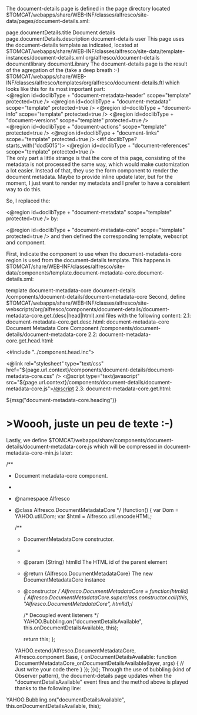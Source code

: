 The document-details page is defined in the page directory located $TOMCAT/webapps/share/WEB-INF/classes/alfresco/site-data/pages/document-details.xml:

<?xml version='1.0' encoding='UTF-8'?>
<page>
   <title>Document Details</title>
   <title-id>page.documentDetails.title</title-id>
   <description>Document details</description>
   <description-id>page.documentDetails.description</description-id>
   <template-instance>document-details</template-instance>
   <authentication>user</authentication>
</page>
This page uses the document-details template as indicated, located at $TOMCAT/webapps/share/WEB-INF/classes/alfresco/site-data/template-instances/document-details.xml

<?xml version='1.0' encoding='UTF-8'?>
<template-instance>
   <template-type>org/alfresco/document-details</template-type>
   <properties>
      <pageFamily>documentlibrary</pageFamily>
      <container>documentLibrary</container>
   </properties>
</template-instance>
The document-details page is the result of the agregation of the (take a deep breath :-) $TOMCAT/webapps/share/WEB-INF/classes/alfresco/templates/org/alfresco/document-details.ftl which looks like this for its most important part:

<div>
    <div>
        <@region id=doclibType + "document-metadata-header" scope="template" protected=true />
        <@region id=doclibType + "document-metadata" scope="template" protected=true />
        <@region id=doclibType + "document-info" scope="template" protected=true />
        <@region id=doclibType + "document-versions" scope="template" protected=true />
    </div>
    <div>
        <@region id=doclibType + "document-actions" scope="template" protected=true />
        <@region id=doclibType + "document-links" scope="template" protected=true />
        <#if doclibType?starts_with("dod5015")>
            <@region id=doclibType + "document-references" scope="template" protected=true />
        </#if>
    </div>
</div>
The only part a little strange is that the core of this page, consisting of the metadata is not processed the same way, which would make customization a lot easier. Instead of that, they use the form component to render the document metadata. Maybe to provide inline update later, but for the moment, I just want to render my metadata and I prefer to have a consistent way to do this.

So, I replaced the:

<@region id=doclibType + "document-metadata" scope="template" protected=true />
by:

<@region id=doclibType + "document-metadata-core" scope="template" protected=true />
and then defined the corresponding template, webscript and component.

First, indicate the component to use when the document-metadata-core region is used from the document-details template. This happens in $TOMCAT/share/WEB-INF/classes/alfresco/site-data/components/template.document-metadata-core.document-details.xml:

<?xml version='1.0' encoding='UTF-8'?>
<component>
   <scope>template</scope>
   <region-id>document-metadata-core</region-id>
   <source-id>document-details</source-id>
   <url>/components/document-details/document-metadata-core</url>
</component>
Second, define $TOMCAT/webapps/share/WEB-INF/classes/alfresco/site-webscripts/org/alfresco/components/document-details/document-metadata-core.get.(desc|head|html).xml files with the following content: 2.1: document-metadata-core.get.desc.html:

<webscript>
  <shortname>document-metadata-core</shortname>
  <description>Document Metadata Core Component</description>
  <url>/components/document-details/document-metadata-core</url>
</webscript>
2.2: document-metadata-core.get.head.html:

<#include "../component.head.inc">
<!-- Document Metadata Header -->
<@link rel="stylesheet" type="text/css" href="${page.url.context}/components/document-details/document-metadata-core.css" />
<@script type="text/javascript" src="${page.url.context}/components/document-details/document-metadata-core.js"></@script>
2.3: document-metadata-core.get.html:

<script type="text/javascript">//<![CDATA[
   new Alfresco.DocumentMetadataCore("${args.htmlid}").setMessages(${messages});
//]]></script>
<div id="metadata-core">
   <div>${msg("document-metadata-core.heading")}</div>
   <h1>>Woooh, juste un peu de texte :-)</h1>
</div>
Lastly, we define $TOMCAT/webapps/share/components/document-details/document-metadata-core.js which will be compressed in document-metadata-core-min.js later:

/**
 * Document metadata-core component.
 *
 * @namespace Alfresco
 * @class Alfresco.DocumentMetadataCore
 */
(function()
{
   var Dom = YAHOO.util.Dom;
   var $html = Alfresco.util.encodeHTML;

   /**
    * DocumentMetadataCore constructor.
    *
    * @param {String} htmlId The HTML id of the parent element
    * @return {Alfresco.DocumentMetadataCore} The new DocumentMetadataCore instance
    * @constructor
    */
   Alfresco.DocumentMetadataCore = function(htmlId)
   {
      Alfresco.DocumentMetadataCore.superclass.constructor.call(this, "Alfresco.DocumentMetadataCore", htmlId);*/

      /* Decoupled event listeners */
      YAHOO.Bubbling.on("documentDetailsAvailable", this.onDocumentDetailsAvailable, this);

      return this;
   };

   YAHOO.extend(Alfresco.DocumentMetadataCore, Alfresco.component.Base,
   {
      onDocumentDetailsAvailable: function DocumentMetadataCore_onDocumentDetailsAvailable(layer, args)
      {
      // Just write your code there
      }
   });
})();
Through the use of bubbling (kind of Observer pattern), the document-details page updates when the "documentDetailsAvailable" event fires and the method above is played thanks to the following line:

YAHOO.Bubbling.on("documentDetailsAvailable", this.onDocumentDetailsAvailable, this);